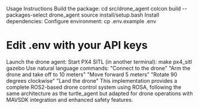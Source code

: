 Usage Instructions
Build the package:
cd src/drone_agent
colcon build --packages-select drone_agent
source install/setup.bash
Install dependencies:
Configure environment:
cp .env.example .env
# Edit .env with your API keys
Launch the drone agent:
Start PX4 SITL (in another terminal):
make px4_sitl gazebo
Use natural language commands:
"Connect to the drone"
"Arm the drone and take off to 10 meters"
"Move forward 5 meters"
"Rotate 90 degrees clockwise"
"Land the drone"
This implementation provides a complete ROS2-based drone control system using ROSA, following the same architecture as the turtle_agent but adapted for drone operations with MAVSDK integration and enhanced safety features.